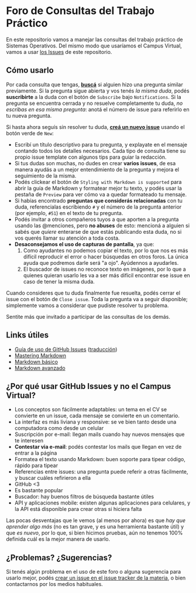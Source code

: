 # Foro de Consultas del Trabajo Práctico

En este repositorio vamos a manejar las consultas del trabajo práctico de Sistemas Operativos. Del mismo modo que usaríamos el Campus Virtual, vamos a usar [los Issues](https://github.com/sisoputnfrba/foro/issues) de este repositorio.

## Cómo usarlo

Por cada consulta que tengas, [**buscá**](https://github.com/sisoputnfrba/foro/issues?utf8=%E2%9C%93&q=is%3Aissue) si alguien hizo una pregunta similar previamente. Si la pregunta sigue abierta y vos tenés _la misma duda_, podés **suscribirte** a la duda con el botón de `Subscribe` bajo `Notifications`. Si la pregunta se encuentra cerrada y no resuelve completamente tu duda, _no escribas en esa misma pregunta_: anotá el número de issue para referirlo en tu nueva pregunta.

Si hasta ahora seguís sin resolver tu duda, [**creá un nuevo issue**](https://github.com/sisoputnfrba/foro/issues/new/choose) usando el botón verde de `New`:
- Escribí un título descriptivo para tu pregunta, y explayate en el mensaje contando todos los detalles necesarios. Cada tipo de consulta tiene su propio issue template con algunos tips para guiar la redacción.
- Si tus dudas son muchas, no dudes en crear **varios issues**, de esa manera ayudás a un mejor entendimiento de la pregunta y mejora el seguimiento de la misma. 
- Podés clickear el botón de `Styling with Markdown is supported` para abrir la guía de Markdown y formatear mejor tu texto, y podés usar la pestaña de `Preview` para ver cómo va a quedar formateado tu mensaje.
- Si habías encontrado **preguntas que considerás relacionadas** con tu duda, referencialas escribiendo `#` y el número de la pregunta anterior (por ejemplo, `#51`) en el texto de tu pregunta.
- Podés invitar a otros compañeros tuyos a que aporten a la pregunta usando las @menciones, pero **no abuses** de esto: mencioná a alguien si sabés que _quiere_ enterarse de que estás publicando esta duda, no si vos querés llamar su atención a toda costa.
- **Desaconsejamos el uso de capturas de pantalla**, ya que:
  1. Como ayudantes no podemos copiar el texto, por lo que nos es más difícil reproducir el error o hacer búsquedas en otros foros. La única ayuda que podremos darle será "a ojo". Ayúdennos a ayudarles.
  2. El buscador de issues no reconoce texto en imágenes, por lo que a quienes quieran usarlo les va a ser más difícil encontrar ese issue en caso de tener la misma duda.

Cuando consideres que tu duda finalmente fue resuelta, podés cerrar el issue con el botón de `Close issue`. Toda la pregunta va a seguir disponible; simplemente vamos a considerar que pudiste resolver tu problema.

Sentite más que invitado a participar de las consultas de los demás.

## Links útiles

- [Guía de uso de GitHub Issues](https://guides.github.com/features/issues/) ([traducción](https://github.com/mgarciaisaia/github-translations/blob/spanish/guides/features/issues.md))
- [Mastering Markdown](https://guides.github.com/features/mastering-markdown/)
- [Markdown básico](https://help.github.com/articles/markdown-basics/)
- [Markdown avanzado](https://help.github.com/articles/github-flavored-markdown/)

## ¿Por qué usar GitHub Issues y no el Campus Virtual?

- Los conceptos son fácilmente adaptables: un tema en el CV se convierte en un issue, cada mensaje se convierte en un comentario.
- La interfaz es más liviana y responsive: se ve bien tanto desde una computadora como desde un celular
- Suscripción por e-mail: llegan mails cuando hay nuevos mensajes que te interesen
- **Contestar via e-mail**: podés contestar los mails que llegan en vez de entrar a la página
- Formatea el texto usando Markdown: buen soporte para tipear código, rápido para tipear
- Referencias entre issues: una pregunta puede referir a otras fácilmente, y buscar cuáles refirieron a ella
- GitHub <3
- Es bastante popular
- Buscador: hay buenos filtros de búsqueda bastante útiles
- API y aplicaciones mobile: existen algunas aplicaciones para celulares, y la API está disponible para crear otras si hiciera falta

Las pocas desventajas que le vemos (al menos por ahora) es que _hay que aprender algo más_ (no es tan grave, y es una herramienta bastante útil) y que _es nuevo_, por lo que, si bien hicimos pruebas, aún no tenemos 100% definida cuál es la mejor manera de usarlo.


## ¿Problemas? ¿Sugerencias?

Si tenés algún problema en el uso de este foro o alguna sugerencia para usarlo mejor, podés [crear un issue en el issue tracker de la materia](https://github.com/sisoputnfrba/issues), o bien contactarnos por los medios habituales.

